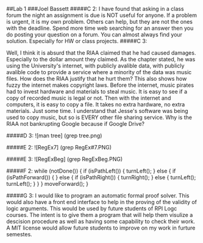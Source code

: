 ##Lab 1
###Joel Bassett
#####C 2:
I have found that asking in a class forum the night an assignment is due is NOT useful for anyone. If a problem is urgent, it is my own problem. Others can help, but they are not the ones with the deadline.
Spend more time web searching for an answer then you do posting your question on a forum. You can almost always find your solution. Especially for HW or class projects.
#####C 3:

Well, I think it is absurd that the RIAA claimed that he had caused damages. Especially to the dollar amount they claimed. As the chapter stated, he was using the University's internet, with publicly avalible data, with publicly avalible code to provide a service where a minority of the data was music files. How does the RIAA justify that he hurt them? This also shows how fuzzy the internet makes copyright laws. Before the internet, music pirates had to invest hardware and materials to steal music. It is easy to see if a copy of recorded music is legal or not. Then with the internet and computers, it is easy to copy a file. It takes no extra hardware, no extra materials. Just some time. I understand that Jesse's software was being used to copy music, but so is EVERY other file sharing service. Why is the RIAA not bankrupting Google because if Google Drive?

#####D 3:
![man tree] (grep tree.png)

#####E 2:
![RegEx7] (grep RegEx#7.PNG)

#####E 3:
![RegExBeg] (grep RegExBeg.PNG)

#####F 2:
while (notDone()) {
  if (isPathLeft()) {
    turnLeft();
  } else {
    if (isPathForward()) {
    } else {
      if (isPathRight()) {
        turnRight();
      } else {
        turnLeft();
        turnLeft();
      }
    }
  }
  moveForward();
}


#####G 3:
 I would like to program an automatic formal proof solver. This would also have a front end interface to help in the proving of the validity of logic arguments. This would be used by future students of RPI Logc courses. The intent is to give them a program that will help them visulize a descision procedure as well as having some capability to check their work. A MIT license would allow future students to improve on my work in furture semestes.
